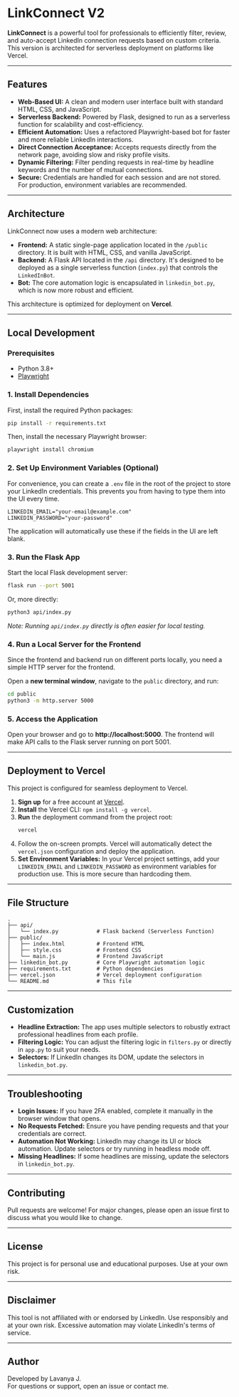 # LinkConnect V2

**LinkConnect** is a powerful tool for professionals to efficiently filter, review, and auto-accept LinkedIn connection requests based on custom criteria. This version is architected for serverless deployment on platforms like Vercel.

---

## Features

- **Web-Based UI:** A clean and modern user interface built with standard HTML, CSS, and JavaScript.
- **Serverless Backend:** Powered by Flask, designed to run as a serverless function for scalability and cost-efficiency.
- **Efficient Automation:** Uses a refactored Playwright-based bot for faster and more reliable LinkedIn interactions.
- **Direct Connection Acceptance:** Accepts requests directly from the network page, avoiding slow and risky profile visits.
- **Dynamic Filtering:** Filter pending requests in real-time by headline keywords and the number of mutual connections.
- **Secure:** Credentials are handled for each session and are not stored. For production, environment variables are recommended.

---

## Architecture

LinkConnect now uses a modern web architecture:

- **Frontend:** A static single-page application located in the `/public` directory. It is built with HTML, CSS, and vanilla JavaScript.
- **Backend:** A Flask API located in the `/api` directory. It's designed to be deployed as a single serverless function (`index.py`) that controls the `LinkedInBot`.
- **Bot:** The core automation logic is encapsulated in `linkedin_bot.py`, which is now more robust and efficient.

This architecture is optimized for deployment on **Vercel**.

---

## Local Development

### Prerequisites

- Python 3.8+
- [Playwright](https://playwright.dev/python/docs/intro)

### 1. Install Dependencies

First, install the required Python packages:

```bash
pip install -r requirements.txt
```

Then, install the necessary Playwright browser:

```bash
playwright install chromium
```

### 2. Set Up Environment Variables (Optional)

For convenience, you can create a `.env` file in the root of the project to store your LinkedIn credentials. This prevents you from having to type them into the UI every time.

```
LINKEDIN_EMAIL="your-email@example.com"
LINKEDIN_PASSWORD="your-password"
```

The application will automatically use these if the fields in the UI are left blank.

### 3. Run the Flask App

Start the local Flask development server:

```bash
flask run --port 5001
```

Or, more directly:

```bash
python3 api/index.py
```

*Note: Running `api/index.py` directly is often easier for local testing.*

### 4. Run a Local Server for the Frontend

Since the frontend and backend run on different ports locally, you need a simple HTTP server for the frontend.

Open a **new terminal window**, navigate to the `public` directory, and run:

```bash
cd public
python3 -m http.server 5000
```

### 5. Access the Application

Open your browser and go to **http://localhost:5000**. The frontend will make API calls to the Flask server running on port 5001.

---

## Deployment to Vercel

This project is configured for seamless deployment to Vercel.

1.  **Sign up** for a free account at [Vercel](https://vercel.com).
2.  **Install** the Vercel CLI: `npm install -g vercel`.
3.  **Run** the deployment command from the project root:
    ```bash
    vercel
    ```
4.  Follow the on-screen prompts. Vercel will automatically detect the `vercel.json` configuration and deploy the application.
5.  **Set Environment Variables:** In your Vercel project settings, add your `LINKEDIN_EMAIL` and `LINKEDIN_PASSWORD` as environment variables for production use. This is more secure than hardcoding them.

---

## File Structure

```
.
├── api/
│   └── index.py            # Flask backend (Serverless Function)
├── public/
│   ├── index.html          # Frontend HTML
│   ├── style.css           # Frontend CSS
│   └── main.js             # Frontend JavaScript
├── linkedin_bot.py         # Core Playwright automation logic
├── requirements.txt        # Python dependencies
├── vercel.json             # Vercel deployment configuration
└── README.md               # This file
```

---

## Customization

- **Headline Extraction:** The app uses multiple selectors to robustly extract professional headlines from each profile.
- **Filtering Logic:** You can adjust the filtering logic in `filters.py` or directly in `app.py` to suit your needs.
- **Selectors:** If LinkedIn changes its DOM, update the selectors in `linkedin_bot.py`.

---

## Troubleshooting

- **Login Issues:** If you have 2FA enabled, complete it manually in the browser window that opens.
- **No Requests Fetched:** Ensure you have pending requests and that your credentials are correct.
- **Automation Not Working:** LinkedIn may change its UI or block automation. Update selectors or try running in headless mode off.
- **Missing Headlines:** If some headlines are missing, update the selectors in `linkedin_bot.py`.

---

## Contributing

Pull requests are welcome! For major changes, please open an issue first to discuss what you would like to change.

---

## License

This project is for personal use and educational purposes. Use at your own risk.

---

## Disclaimer

This tool is not affiliated with or endorsed by LinkedIn. Use responsibly and at your own risk. Excessive automation may violate LinkedIn's terms of service.

---

## Author

Developed by Lavanya J.  
For questions or support, open an issue or contact me. 
